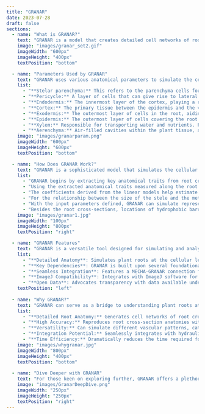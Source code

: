 ```yaml
---
title: "GRANAR"
date: 2023-07-28
draft: false
sections:
  - name: "What is GRANAR?"
    text: "GRANAR is a model that creates detailed cell networks of root cross-sections based on a select set of root anatomical features. These features can be obtained using image analysis software like ImageJ, RootScan, PHIV-RootCell, or RootAnalyzer. The model constructs the anatomy by placing cell layers around the root's center. The position and size of each cell are determined by the cell type radius and a degree of randomness. This randomness means that even with the same input parameters, each simulation might produce slightly different anatomies. The model can simulate different vascular patterns, depending on whether it's modeling a monocot or dicot root. You can think of GRANAR like a computer program that can recreate the structure of plant roots on a cell-by-cell basis. For a more hands-on experience, explore the [official GRANAR site](https://granar.github.io/)."
    image: "images/granar_set2.gif"
    imageWidth: "600px"
    imageHeight: "400px"
    textPosition: "bottom"      

  - name: "Parameters Used by GRANAR"
    text: "GRANAR uses various anatomical parameters to simulate the cellular anatomy of roots. Each parameter represents a specific aspect of the root's structure. For instance, 'parenchyma' refers to the primary tissue in plants, involved in storage, photosynthesis, and secretion. 'Pericycle' is a layer of cells surrounding the vascular bundles in plants, playing a crucial role in secondary growth. 'Cortex' is the tissue occurring between the epidermis and the vascular tissue, responsible for storage in roots. 'Xylem' is the vascular tissue responsible for the transport of water and nutrients from the roots to the shoots and leaves. Let's delve deeper into the specific parameters GRANAR uses:"
    list:
      - "**Stelar parenchyma:** This refers to the parenchyma cells found within the stele. Parameters include Cell diameter and Diameter of the stele tissue (excluding pericycle)."
      - "**Pericycle:** A layer of cells that can give rise to lateral roots. Parameters include Cell diameter and Number of layers."
      - "**Endodermis:** The innermost layer of the cortex, playing a role in regulating the transfer of substances from the soil to the vascular system. Parameters include Cell diameter and Number of layers."
      - "**Cortex:** The primary tissue between the epidermis and the vascular bundles. Parameters include Cell diameter and Number of layers."
      - "**Exodermis:** The outermost layer of cells in the root, aiding in preventing water loss. Parameters include Cell diameter and Number of layers."
      - "**Epidermis:** The outermost layer of cells covering the root. Parameters include Cell diameter and Number of layers."
      - "**Xylem:** Responsible for transporting water and nutrients. Parameters include Max cell diameter, Number of xylem poles, and Ratio (protoxylem vs metaxylem)."
      - "**Aerenchyma:** Air-filled cavities within the plant tissue, aiding in gas exchange. Parameters include Proportion and Number of radial cavities."
    image: "images/granarparam.png"
    imageWidth: "600px"
    imageHeight: "600px"
    textPosition: "bottom" 

  - name: "How Does GRANAR Work?"
    text: "GRANAR is a sophisticated model that simulates the cellular anatomy of roots. It visualizes the root as a combination of interconnected tubes (the xylem vessels) set within a sponge-like structure (the root's cellular anatomy). These tubes are crucial for water transport, while the sponge-like structure absorbs water from the surrounding soil. GRANAR offers a detailed representation of this structure, pinpointing the location of each cell and tissue. The primary input for GRANAR is the root cross-section images, which are processed to extract vital anatomical traits. These traits form the foundation for the model's simulations. Let's delve deeper into how GRANAR constructs the root structure and the parameters it uses:"
    list:
      - "GRANAR begins by extracting key anatomical traits from root cross-section images, offering a detailed insight into the root's anatomy."
      - "Using the extracted anatomical traits measured along the root axes, linear regressions are computed against the distance to the root tip for each root type. This helps understand the variations in anatomical traits along the root."
      - "The coefficients derived from the linear models help estimate GRANAR's input parameters at every desired location along the root. If no significant difference is observed between the distance along the root and the anatomical traits from a uniform model, the average value of the anatomical traits is utilized."
      - "For the relationship between the size of the stele and the metaxylem, a Napierian logarithmic transformation is applied to both the stele area and the metaxylem. This relationship is then integrated into the GRANAR parametrization procedure."
      - "With the input parameters defined, GRANAR can simulate representative root cross-sections for each root type at any longitudinal position."
      - "Besides the root cross-sections, locations of hydrophobic barriers and metaxylem maturation zones are added based on staining signals, offering more details about the root's anatomy, especially concerning water movement barriers."
    image: "images/granar1.jpg"
    imageWidth: "100px"
    imageHeight: "800px"
    textPosition: "right"

  - name: "GRANAR Features"
    text: "GRANAR is a versatile tool designed for simulating and analyzing root anatomy. Here's a glimpse of its key capabilities:"
    list:
      - "**Detailed Anatomy**: Simulates plant roots at the cellular level, focusing on individual sections."
      - "**Key Dependencies**: GRANAR is built upon several foundational packages, including [`deldir`](https://cran.r-project.org/package=deldir) [`alphahull`](https://cran.r-project.org/package=alphahull) [`retistruct`](https://cran.r-project.org/package=retistruct)"
      - "**Seamless Integration**: Features a MECHA-GRANAR connection for smooth data exchange in XML format, essential for radial conductivity calculations."
      - "**ImageJ Compatibility**: Integrates with ImageJ software for extracting anatomical features from specific datasets."
      - "**Open Data**: Advocates transparency with data available under the CC-BY 4.0 International license."
    textPosition: "left"
 
  - name: "Why GRANAR?"
    text: "GRANAR can serve as a bridge to understanding plant roots at a cellular level, offering a detailed window into the intricate cellular networks of root cross-sections. Its capability to simulate root anatomies based on select anatomical features can make it an important tool for advanced agricultural research and plant breeding practises. Ref: the above image is taken from the [`GRANAR publication`](https://doi.org/10.1104/pp.19.00617)"
    list:
      - "**Detailed Root Anatomy:** Generates cell networks of root cross-sections from key anatomical features."
      - "**High Accuracy:** Reproduces root cross-section anatomies with impressive precision when compared to experimental data."
      - "**Versatility:** Can simulate different vascular patterns, catering to both monocot and dicot root structures."
      - "**Integration Potential:** Seamlessly integrates with hydraulic models like MECHA, providing a comprehensive view of root hydraulic properties."
      - "**Time Efficiency:** Dramatically reduces the time required for root anatomy simulations. While other methods can take up to 10 hours, GRANAR accomplishes the task in just 10 minutes."
    image: "images/whygranar.jpg"
    imageWidth: "800px"
    imageHeight: "400px"
    textPosition: "bottom"  
    
  - name: "Dive Deeper with GRANAR"
    text: "For those keen on exploring further, GRANAR offers a plethora of examples and use-cases. Discover more at [GRANAR examples](https://github.com/granar/granar_examples)."
    image: "images/GranarDeepDive.png"
    imageWidth: "250px"
    imageHeight: "250px"
    textPosition: "right"
---
```

